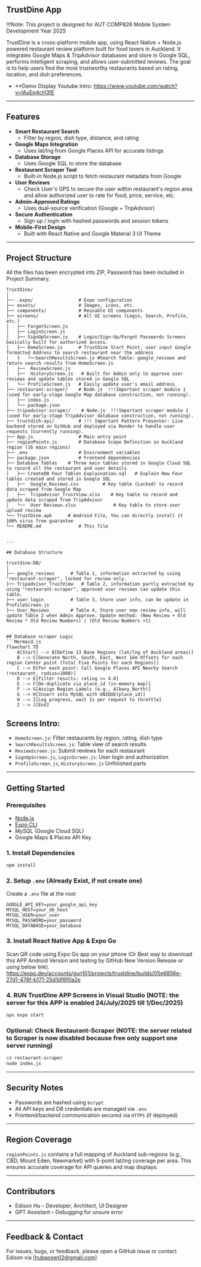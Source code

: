 ## TrustDine App 

!!!Note: This project is designed for AUT COMP826 Mobile System Development Year 2025

TrustDine is a cross-platform mobile app, using React Native + Node.js powered restaurant review platform built for food lovers in Auckland. It integrates Google Maps & TripAdvisor databases and store in Google SQL, performs intelligent scraping, and allows user-submitted reviews. The goal is to help users find the most trustworthy restaurants based on rating, location, and dish preferences.

- **Demo Display Youtube Intro: https://www.youtube.com/watch?v=lAuEq4cH3fE

---

## Features

- **Smart Restaurant Search**
  - Filter by region, dish type, distance, and rating
- **Google Maps Integration**
  - Uses lat/lng from Google Places API for accurate listings
- **Database Storage**
  - Uses Google SQL to store the database
- **Restaurant Scraper Tool**
  - Built-in Node.js script to fetch restaurant metadata from Google
- **User Reviews**
  - Check User's GPS to secure the user within restaurant's region area and allow authorized user to rate for food, price, service, etc.
- **Admin-Approved Ratings**
  - Uses dual-source verification (Google + TripAdvisor)
- **Secure Authentication**
  - Sign up / login with hashed passwords and session tokens
- **Mobile-First Design**
  - Built with React Native and Google Material 3 UI Theme

---

## Project Structure

All the files has been encrypted into ZIP, Password has been included in Project Summary.

```
TrustDine/
│
├── .expo/                 # Expo configuration
├── assets/                # Images, icons, etc.
├── components/            # Reusable UI components
├── screens/               # All UI screens (Login, Search, Profile, etc.)
│   ├── ForgotScreen.js
│   ├── LoginScreen.js
│   ├── SignUpScreen.js	   # Login/Sign-Up/Forgot Passwords Screens basically built for authorized access.	
│   ├── HomeScreen.js	   # TrustDine Start Point, user input Google formatted Address to search restaurant near the address
│   ├	└──SearchResultsScreen.js #Search Table: google_reviews and return search results from HomeScreen.js 
│   ├──  ReviewScreen.js
│   ├──  HistoryScreen.js   # Built for Admin only to approve user reviews and update tables stored in Google SQL	
│   └── ProfileScreen.js   # Easily update user's email address
├── restaurant-scraper/    # Node.js  !!!Important scraper module 1 (used for early-stage Google Map database construction, not running).
│   ├── index.js
│   └── package.json
├── tripadvisor-scraper/	# Node.js  !!!Important scraper module 2 (used for early-stage TripAdvisor database construction, not running).
├── trustdish-api/         # !!! Important Pattern Presenter: Live backend stored on GitHub and deployed via Render to handle user requests (Currently running).
├── App.js                 # Main entry point
├── regionPoints.js        # Database Scope Definition in Auckland region (16 main regions)
├── .env                   # Environment variables
├── package.json           # Frontend dependencies
├── Database Tables	   # Three main tables stored in Google Cloud SQL to record all the restaurant and user details
│   ├── CreateDB Four Tables Explaination.sql	# Explain How Four tables created and stored in Google SQL
│   ├──  Google_Reviews.csv			# Key table (Locked) to record data scraped from Google Map
│   ├──  Tripadvisor_TrustView.xlsx    # Key table to record and update data scraped from TripAdvisor
│   └──  User Reviews.xlsx				# Key table to store user upload review
└── TrustDine.apk	   # Android File, You can directly install it 100% virus free guarantee
└── README.md              # This file


---

## Database Structure

trustdine-DB/
│
├── google_reviews 		# Table 1, information extracted by using "restaurant-scraper", locked for review only. 
├── Tripadvisor_TrustView 	# Table 2, information partly extracted by using "restaurant-scraper", approved user reviews can update this table.
├── user_login			# Table 3, Store user info, can be update in ProfileScreen.js
├── User_Reviews		# Table 4, Store user new review info, will update Table 2 when Admin Approve. Update method: (New Review + Old Review * Old Review Numbers) / (Old Review Numbers +1)


## Database scraper Logic
```Mermaid.js
flowchart TD
    A[Start] --> B[Define 13 Base Regions (lat/lng of Auckland areas)]
    B --> C[Generate North, South, East, West 1km Offsets for each region Center point (Total Five Points for each Regions)]
    C --> D[For each point: Call Google Places API Nearby Search (restaurant, radius=1000)]
    D --> E[Filter results: rating >= 4.0]
    E --> F[De-duplicate via place_id (in-memory map)]
    F --> G[Assign Region Labels (e.g., Albany_North)]
    G --> H[Insert into MySQL with UNIQUE(place_id)]
    H --> I[Log progress, wait 1s per request to throttle]
    I --> J[End]
```

## Screens Intro:
- `HomeScreen.js`: Filter restaurants by region, rating, dish type
- `SearchResultsScreen.js`: Table view of search results
- `ReviewScreen.js`: Submit reviews for each restaurant
- `SignUpScreen.js`, `LoginScreen.js`: User login and authorization
- `ProfileScreen.js`, `HistoryScreen.js` Unfinished parts

---

## Getting Started

### Prerequisites

- [Node.js](https://nodejs.org/)
- [Expo CLI](https://docs.expo.dev/get-started/installation/)
- MySQL (Google Cloud SQL)
- Google Maps & Places API Key

### 1. Install Dependencies

```bash
npm install
```

### 2. Setup `.env` (Already Exist, if not create one)

Create a `.env` file at the root:

```
GOOGLE_API_KEY=your_google_api_key
MYSQL_HOST=your_db_host
MYSQL_USER=your_user
MYSQL_PASSWORD=your_password
MYSQL_DATABASE=your_database
```

### 3. Install React Native App & Expo Go

Scan QR code using Expo Go app on your phone (Or Best way to download this APP Android Version and testing by GitHub New Version Release or using below link).
https://expo.dev/accounts/gun101/projects/trustdine/builds/05e6856e-27d1-478f-b171-25d1df8f0a2e


### 4. RUN TrustDine APP Screens in Visual Studio (NOTE: the server for this APP is enabled 24/July/2025 till 1/Dec/2025)

```bash
npx expo start
```

### Optional: Check Restaurant-Scraper (NOTE: the server related to Scraper is now disabled because free only support one server running)

```bash
cd restaurant-scraper
node index.js
```

---


## Security Notes

- Passwords are hashed using `bcrypt`
- All API keys and DB credentials are managed via `.env`
- Frontend/backend communication secured via `HTTPS` (if deployed)

---

## Region Coverage

`regionPoints.js` contains a full mapping of Auckland sub-regions (e.g., CBD, Mount Eden, Newmarket) with 5-point lat/lng coverage per area. This ensures accurate coverage for API queries and map displays.

---

## Contributors

- Edison Hu – Developer, Architect, UI Designer
- GPT Assistant – Debugging for unsure error

---


## Feedback & Contact

For issues, bugs, or feedback, please open a GitHub issue or contact Edison via [hubaosen12@gmail.com]